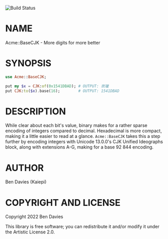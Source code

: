 ![Build Status](https://github.com/Kaiepi/ra-Acme-BaseCJK/actions/workflows/test.yml/badge.svg)

NAME
====

Acme::BaseCJK - More digits for more better

SYNOPSIS
========

```raku
use Acme::BaseCJK;

put my $x = CJK:of(0x1541DBAD); # OUTPUT: 崁㼄
put CJK:to($x).base(16);        # OUTPUT: 1541DBAD
```

DESCRIPTION
===========

While clear about each bit's value, binary makes for a rather sparse encoding of integers compared to decimal. Hexadecimal is more compact, making it a little easier to read at a glance. `Acme::BaseCJK` takes this a step further by encoding integers with Unicode 13.0.0's CJK Unified Ideographs block, along with extensions A-G, making for a base 92 844 encoding.

AUTHOR
======

Ben Davies (Kaiepi)

COPYRIGHT AND LICENSE
=====================

Copyright 2022 Ben Davies

This library is free software; you can redistribute it and/or modify it under the Artistic License 2.0.

